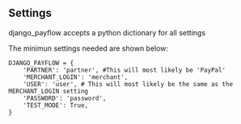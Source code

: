 ## Settings 

django_payflow accepts a python dictionary for all settings 

The minimun settings needed are shown below:

```
DJANGO_PAYFLOW = {
    'PARTNER': 'partner', #This will most likely be 'PayPal'
    'MERCHANT_LOGIN': 'merchant',
    'USER': 'user', # This will most likely be the same as the MERCHANT_LOGIN setting
    'PASSWORD': 'password',
    'TEST_MODE': True,
}
```
